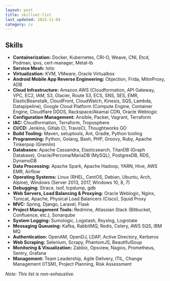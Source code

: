 ```yaml
---
layout: post
title: skillset-list
last_updated: 2023-11-04
category: cv
---
```


## Skills
- **Containerization:** Docker, Kubernetes, CRI-O, Weave, CNI, Etcd, Podman, ipvs, cert-manager, Metal-lb
- **Service Mesh:** Istio
- **Virtualization:** KVM, VMware, Oracle Virtualbox
- **Android Mobile App Reverse Engineering:** Objection, Frida, MitmProxy, ADB
- **Cloud Infrastructure:** Amazon AWS (Cloudformation, API Gateway, VPC, EC2, IAM, S3, Glacier, Route 53, ECS, SNS, SES, EMR, ElasticBeanstalk, CloudFront, CloudWatch, Kinesis, SQS, Lambda, Datapipeline), Google Cloud Platform (Compute Engine, Container Engine, Cloudflare DDOS, Rackspace/Akamai CDN, Oracle Weblogic
- **Configuration Management:** Ansible, Packer, Vagrant, Terraform
- **IAC:** Cloudformation, Terraform, Troposphere
- **CI/CD:** Jenkins, Gitlab CI, TravisCI, Thoughtworks GO
- **Build Tooling:** Maven, setuptools, Ant, Gradle, Python tooling
- **Programming:** Python, Golang, Bash, PHP, Groovy, Ruby, Apache Tinkerpop (Gremlin)
- **Databases:** Apache Cassandra, Elasticsearch, TitanDB (Graph Database), Oracle/Percona/MariaDB (MySQL), PostgresDB, RDS, DynamoDB
- **Data Processing:** Apache Spark, Apache Hadoop, YARN, Hive, AWS EMR, Airflow
- **Operating Systems:** Linux (RHEL, CentOS, Debian, Ubuntu, Arch, Alpine), Windows (Server 2013, 2017, Windows 10, 8, 7)
- **Debugging:** Strace, lsof, tcpdump, gdb
- **Web Servers, Load Balancing & Proxying:** Oracle Weblogic, Nginx, Tomcat, Apache, Physical Load Balancers (Cisco), Squid Proxy
- **MVC:** Spring, Django, Laravel, Flask
- **Project Management Tools:** Redmine, Atlassian Stack (Bitbucket, Confluence, etc.), Sonarqube
- **System Logging:** Sumologic, Logstash, Rsyslog, Logrotate
- **Messaging Queueing:** Kafka, RabbitMQ, Redis, Celery, AWS SQS, IBM MQ
- **Authentication:** OpenAM, OpenDJ, LDAP, Active Directory, Kerberos
- **Web Scraping:** Selenium, Scrapy, PhantomJS, BeautifulSoup
- **Monitoring & Visualization:** Zabbix, Opsview, Nagios, Prometheus, Sentry, Grafana
- **Management:** Team Leadership, Agile Delivery, ITIL, Change Management (ITSM), Project Planning, Risk Assessment

*Note: This list is non-exhaustive.*
